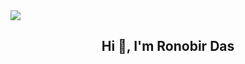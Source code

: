  
 <img src="https://repository-images.githubusercontent.com/588181932/e36ec678-7984-4cdd-8e4c-a3932772ff8e">
   
   <h2 align="center">Hi 👋, I'm Ronobir Das</h2>